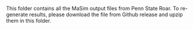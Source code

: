 This folder contains all the MaSim output files from Penn State Roar. To re-generate results, please download the file from Github release and upzip them in this folder.